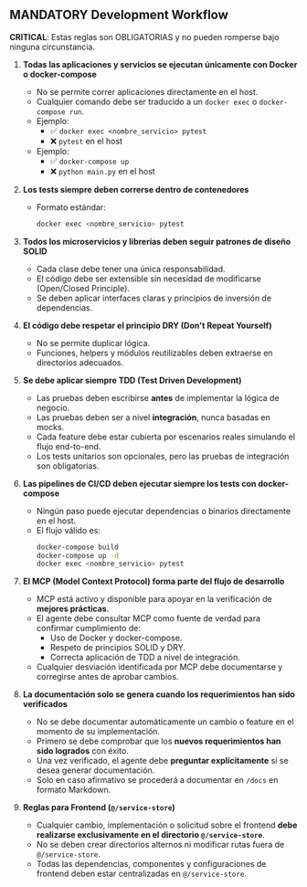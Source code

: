 ## MANDATORY Development Workflow

**CRITICAL**: Estas reglas son OBLIGATORIAS y no pueden romperse bajo ninguna circunstancia.

1. **Todas las aplicaciones y servicios se ejecutan únicamente con Docker o docker-compose**  
   - No se permite correr aplicaciones directamente en el host.  
   - Cualquier comando debe ser traducido a un `docker exec` o `docker-compose run`.  
   - Ejemplo:  
     - ✅ `docker exec <nombre_servicio> pytest`  
     - ❌ `pytest` en el host  
   - Ejemplo:  
     - ✅ `docker-compose up`  
     - ❌ `python main.py` en el host  

2. **Los tests siempre deben correrse dentro de contenedores**  
   - Formato estándar:  
     ```bash
     docker exec <nombre_servicio> pytest
     ```

3. **Todos los microservicios y librerías deben seguir patrones de diseño SOLID**  
   - Cada clase debe tener una única responsabilidad.  
   - El código debe ser extensible sin necesidad de modificarse (Open/Closed Principle).  
   - Se deben aplicar interfaces claras y principios de inversión de dependencias.

4. **El código debe respetar el principio DRY (Don't Repeat Yourself)**  
   - No se permite duplicar lógica.  
   - Funciones, helpers y módulos reutilizables deben extraerse en directorios adecuados.

5. **Se debe aplicar siempre TDD (Test Driven Development)**  
   - Las pruebas deben escribirse **antes** de implementar la lógica de negocio.  
   - Las pruebas deben ser a nivel **integración**, nunca basadas en mocks.  
   - Cada feature debe estar cubierta por escenarios reales simulando el flujo end-to-end.  
   - Los tests unitarios son opcionales, pero las pruebas de integración son obligatorias.

6. **Las pipelines de CI/CD deben ejecutar siempre los tests con docker-compose**  
   - Ningún paso puede ejecutar dependencias o binarios directamente en el host.  
   - El flujo válido es:  
     ```bash
     docker-compose build
     docker-compose up -d
     docker exec <nombre_servicio> pytest
     ```

7. **El MCP (Model Context Protocol) forma parte del flujo de desarrollo**  
   - MCP está activo y disponible para apoyar en la verificación de **mejores prácticas**.  
   - El agente debe consultar MCP como fuente de verdad para confirmar cumplimiento de:  
     - Uso de Docker y docker-compose.  
     - Respeto de principios SOLID y DRY.  
     - Correcta aplicación de TDD a nivel de integración.  
   - Cualquier desviación identificada por MCP debe documentarse y corregirse antes de aprobar cambios.

8. **La documentación solo se genera cuando los requerimientos han sido verificados**  
   - No se debe documentar automáticamente un cambio o feature en el momento de su implementación.  
   - Primero se debe comprobar que los **nuevos requerimientos han sido logrados** con éxito.  
   - Una vez verificado, el agente debe **preguntar explícitamente** si se desea generar documentación.  
   - Solo en caso afirmativo se procederá a documentar en `/docs` en formato Markdown.

9. **Reglas para Frontend (`@/service-store`)**  
   - Cualquier cambio, implementación o solicitud sobre el frontend **debe realizarse exclusivamente en el directorio `@/service-store`**.  
   - No se deben crear directorios alternos ni modificar rutas fuera de `@/service-store`.  
   - Todas las dependencias, componentes y configuraciones de frontend deben estar centralizadas en `@/service-store`.
